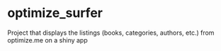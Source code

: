 # optimize_surfer
Project that displays the listings (books, categories, authors, etc.) from optimize.me on a shiny app

